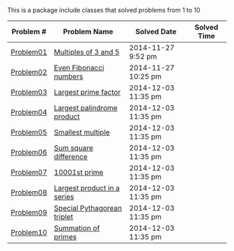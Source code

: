 This is a package include classes that solved problems from 1 to 10


|   Problem #   | Problem Name  |  Solved Date  |  Solved Time  |
| ------------- | ------------- | ------------- | ------------- |
|   [Problem01](https://github.com/tiger1993118/ProjectEuler/blob/master/ProjectEuler/src/Problem01to10/Problem01.java)   | [Multiples of 3 and 5](https://projecteuler.net/problem=1)  | 2014-11-27 9:52 pm |
|   [Problem02](https://github.com/tiger1993118/ProjectEuler/blob/master/ProjectEuler/src/Problem01to10/Problem02.java)   | [Even Fibonacci numbers](https://projecteuler.net/problem=2 )  | 2014-11-27 10:25 pm |
|   [Problem03](https://github.com/tiger1993118/ProjectEuler/blob/master/ProjectEuler/src/Problem01to10/Problem03.java)   | [Largest prime factor](https://projecteuler.net/problem=3)  | 2014-12-03 11:35 pm |
|   [Problem04](https://github.com/tiger1993118/ProjectEuler/blob/master/ProjectEuler/src/Problem01to10/Problem04.java)   | [Largest palindrome product](https://projecteuler.net/problem=4)  |  2014-12-03 11:35 pm |
|   [Problem05](https://github.com/tiger1993118/ProjectEuler/blob/master/ProjectEuler/src/Problem01to10/Problem05.java)   | [Smallest multiple](https://projecteuler.net/problem=5)  | 2014-12-03 11:35 pm |
|   [Problem06](https://github.com/tiger1993118/ProjectEuler/blob/master/ProjectEuler/src/Problem01to10/Problem06.java)   | [Sum square difference](https://projecteuler.net/problem=6)  | 2014-12-03 11:35 pm |
|   [Problem07](https://github.com/tiger1993118/ProjectEuler/blob/master/ProjectEuler/src/Problem01to10/Problem07.java)   | [10001st prime](https://projecteuler.net/problem=7)  | 2014-12-03 11:35 pm |
|   [Problem08](https://github.com/tiger1993118/ProjectEuler/blob/master/ProjectEuler/src/Problem01to10/Problem08.java)  | [Largest product in a series](https://projecteuler.net/problem=8)  | 2014-12-03 11:35 pm |
|   [Problem09](https://github.com/tiger1993118/ProjectEuler/blob/master/ProjectEuler/src/Problem01to10/Problem09.java)   | [Special Pythagorean triplet](https://projecteuler.net/problem=9)  | 2014-12-03 11:35 pm |
|   [Problem10](https://github.com/tiger1993118/ProjectEuler/blob/master/ProjectEuler/src/Problem01to10/Problem10.java)   | [Summation of primes](https://projecteuler.net/problem=10)  | 2014-12-03 11:35 pm |
